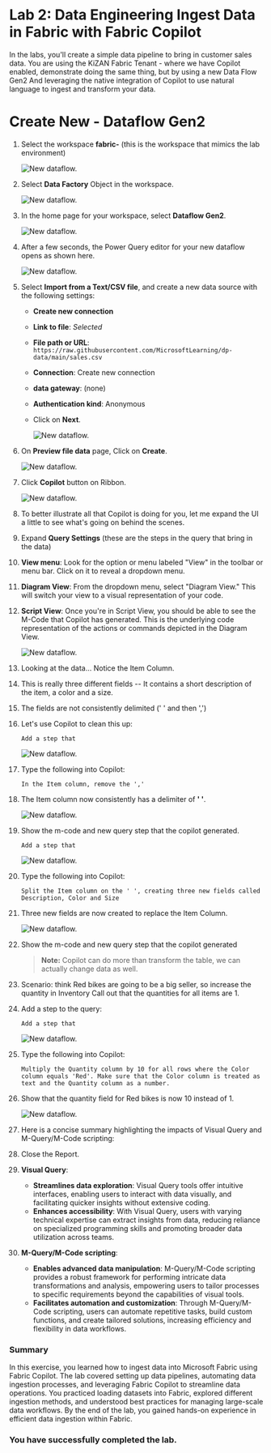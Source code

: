 # Lab 2: Data Engineering Ingest Data in Fabric with Fabric Copilot

 In the labs, you'll create a simple data pipeline to bring in customer sales data. You are using the KiZAN Fabric Tenant - where we have Copilot enabled, demonstrate doing the same thing, but by using a new Data Flow Gen2 And leveraging the native integration of Copilot to use natural language to ingest and transform your data.
 
# Create New - Dataflow Gen2

1. Select the workspace **fabric-<inject key="DeploymentID" enableCopy="false"/>** (this is the workspace that mimics the lab environment)

   ![New dataflow.](./Images/26.png)

1. Select **Data Factory** Object in the workspace.

    ![New dataflow.](./Images/27.png)

1. In the home page for your workspace, select **Dataflow Gen2**. 

   ![New dataflow.](./Images/data-factorygen2.png)

1. After a few seconds, the Power Query editor for your new dataflow opens as shown here.

   ![New dataflow.](./Images/new-dataflow.png)

1. Select **Import from a Text/CSV file**, and create a new data source with the following settings:

    - **Create new connection**
    - **Link to file**: *Selected*
    - **File path or URL**: `https://raw.githubusercontent.com/MicrosoftLearning/dp-data/main/sales.csv`
    - **Connection**: Create new connection
    - **data gateway**: (none)
    - **Authentication kind**: Anonymous
    - Click on **Next**.

      ![New dataflow.](./Images/29.png)

1. On **Preview file data** page, Click on **Create**.

   ![New dataflow.](./Images/30.png)

1. Click **Copilot** button on Ribbon. 

    ![New dataflow.](./Images/31.png)

1. To better illustrate all that Copilot is doing for you, let me expand the UI a little to see what's going on behind the scenes.

1. Expand **Query Settings** (these are the steps in the query that bring in the data)

1. **View menu**: Look for the option or menu labeled "View" in the toolbar or menu bar. Click on it to reveal a dropdown menu.

1. **Diagram View**: From the dropdown menu, select "Diagram View." This will switch your view to a visual representation of your code.

1. **Script View**: Once you're in Script View, you should be able to see the M-Code that Copilot has generated. This is the underlying code representation of the actions or commands depicted in the Diagram View.

   ![New dataflow.](./Images/1.png)

1. Looking at the data… Notice the Item Column.

1. This is really three different fields -- It contains a short description of the item, a color and a size.

1.	The fields are not consistently delimited (' ' and then ',')

1. Let's use Copilot to clean this up:

    ```
   	Add a step that
    ```
    ![New dataflow.](./Images/3.png)

1. Type the following into Copilot:
 
    ```
    In the Item column, remove the ','
    ```
 
1. The Item column now consistently has a delimiter of **' '**.

   ![New dataflow.](./Images/4.png)

1. Show the m-code and new query step that the copilot generated.
 
   ```
   Add a step that
   ```
   ![New dataflow.](./Images/3.png)

1. Type the following into Copilot:
 
    ```
    Split the Item column on the ' ', creating three new fields called Description, Color and Size
    ```
 
1. Three new fields are now created to replace the Item Column.

   ![New dataflow.](./Images/5.png)
 
1. Show the m-code and new query step that the copilot generated
 
   >**Note:** Copilot can do more than transform the table, we can actually change data as well.

1. Scenario: think Red bikes are going to be a big seller, so increase the quantity in Inventory
Call out that the quantities for all items are 1.
 
1. Add a step to the query:

   ```
   Add a step that
   ```
   ![New dataflow.](./Images/3.png)

1. Type the following into Copilot:
 
    ```
    Multiply the Quantity column by 10 for all rows where the Color column equals 'Red'. Make sure that the Color column is treated as text and the Quantity column as a number.
    ```
 
1. Show that the quantity field for Red bikes is now 10 instead of 1.

   ![New dataflow.](./Images/6.png)
 
1. Here is a concise summary highlighting the impacts of Visual Query and M-Query/M-Code scripting:

1. Close the Report.

1. **Visual Query**:
   - **Streamlines data exploration**: Visual Query tools offer intuitive interfaces, enabling users to interact with data visually, and facilitating quicker insights without extensive coding.
   - **Enhances accessibility**: With Visual Query, users with varying technical expertise can extract insights from data, reducing reliance on specialized programming skills and promoting broader data utilization across teams.

2. **M-Query/M-Code scripting**:
   - **Enables advanced data manipulation**: M-Query/M-Code scripting provides a robust framework for performing intricate data transformations and analysis, empowering users to tailor processes to specific requirements beyond the capabilities of visual tools.
   - **Facilitates automation and customization**: Through M-Query/M-Code scripting, users can automate repetitive tasks, build custom functions, and create tailored solutions, increasing efficiency and flexibility in data workflows.

### Summary

In this exercise, you learned how to ingest data into Microsoft Fabric using Fabric Copilot. The lab covered setting up data pipelines, automating data ingestion processes, and leveraging Fabric Copilot to streamline data operations. You practiced loading datasets into Fabric, explored different ingestion methods, and understood best practices for managing large-scale data workflows. By the end of the lab, you gained hands-on experience in efficient data ingestion within Fabric.

### You have successfully completed the lab.
